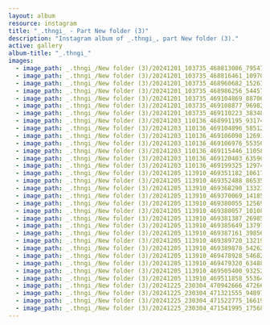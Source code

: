 ```yaml
---
layout: album
resource: instagram
title: "_.thngi_ - Part New folder (3)"
description: "Instagram album of _.thngi_, part New folder (3)."
active: gallery
album-title: "_.thngi_"
images:
  - image_path: _.thngi_/New folder (3)/20241201_103735_468813086_795478252703680_3304394412816558925_n.jpg
  - image_path: _.thngi_/New folder (3)/20241201_103735_468816461_1097007084820531_57196171739757256_n.jpg
  - image_path: _.thngi_/New folder (3)/20241201_103735_468960682_1526104561441792_2528898886676797353_n.jpg
  - image_path: _.thngi_/New folder (3)/20241201_103735_468986256_544573211750306_8062435087784780592_n.jpg
  - image_path: _.thngi_/New folder (3)/20241201_103735_469104869_887068120289663_3092824305780883268_n.jpg
  - image_path: _.thngi_/New folder (3)/20241201_103735_469108877_969821091854345_5420583937509736228_n.jpg
  - image_path: _.thngi_/New folder (3)/20241201_103735_469110223_3834825436835062_5762283770444011747_n.jpg
  - image_path: _.thngi_/New folder (3)/20241203_110136_468991195_931747115549428_3313123790714288331_n.jpg
  - image_path: _.thngi_/New folder (3)/20241203_110136_469104896_585122957236787_4154387578940460404_n.jpg
  - image_path: _.thngi_/New folder (3)/20241203_110136_469106098_1269149040904420_2080596199958956527_n.jpg
  - image_path: _.thngi_/New folder (3)/20241203_110136_469106976_553500264113260_4601664646080521959_n.jpg
  - image_path: _.thngi_/New folder (3)/20241203_110136_469115446_1105819191076592_242390392363720316_n.jpg
  - image_path: _.thngi_/New folder (3)/20241203_110136_469120403_635907582098235_7951974604197829428_n.jpg
  - image_path: _.thngi_/New folder (3)/20241203_110136_469199325_1297482304579900_355130364220458631_n.jpg
  - image_path: _.thngi_/New folder (3)/20241205_113910_469351182_1061714525753768_3553285316129956720_n.jpg
  - image_path: _.thngi_/New folder (3)/20241205_113910_469352488_8653511438094994_325129666828552025_n.jpg
  - image_path: _.thngi_/New folder (3)/20241205_113910_469368290_1332371144788604_5920719397504342383_n.jpg
  - image_path: _.thngi_/New folder (3)/20241205_113910_469370069_1418589712433177_1821200640400805462_n.jpg
  - image_path: _.thngi_/New folder (3)/20241205_113910_469380055_1256999135447029_1242508425926124061_n.jpg
  - image_path: _.thngi_/New folder (3)/20241205_113910_469380057_1010804811058932_3385735976168966846_n.jpg
  - image_path: _.thngi_/New folder (3)/20241205_113910_469381387_2698582570328087_214358439047341906_n.jpg
  - image_path: _.thngi_/New folder (3)/20241205_113910_469385649_1379726350078101_2742258300473514217_n.jpg
  - image_path: _.thngi_/New folder (3)/20241205_113910_469387161_3985682411659483_3004512711668630402_n.jpg
  - image_path: _.thngi_/New folder (3)/20241205_113910_469389720_1321912845644021_4641529295705370708_n.jpg
  - image_path: _.thngi_/New folder (3)/20241205_113910_469389878_542621315278641_8887600753645313734_n.jpg
  - image_path: _.thngi_/New folder (3)/20241205_113910_469478928_546822368231541_2321084278228957026_n.jpg
  - image_path: _.thngi_/New folder (3)/20241205_113910_469479320_634885422194639_2323959279024722907_n.jpg
  - image_path: _.thngi_/New folder (3)/20241205_113910_469505400_932529688941396_2548298423565737315_n.jpg
  - image_path: _.thngi_/New folder (3)/20241205_113910_469511858_553640063953103_5646573313414517714_n.jpg
  - image_path: _.thngi_/New folder (3)/20241225_230304_470942666_472669955852205_5613899300093989606_n.jpg
  - image_path: _.thngi_/New folder (3)/20241225_230304_471321555_948979547160920_4584533417417008928_n.jpg
  - image_path: _.thngi_/New folder (3)/20241225_230304_471522775_1661958251025303_3790075373456234874_n.jpg
  - image_path: _.thngi_/New folder (3)/20241225_230304_471541995_1756877705071945_7230681890958020983_n.jpg
---
```

